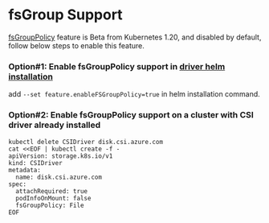 # fsGroup Support

[fsGroupPolicy](https://kubernetes-csi.github.io/docs/support-fsgroup.html) feature is Beta from Kubernetes 1.20, and disabled by default, follow below steps to enable this feature.

### Option#1: Enable fsGroupPolicy support in [driver helm installation](../../../charts)

add `--set feature.enableFSGroupPolicy=true` in helm installation command.

### Option#2: Enable fsGroupPolicy support on a cluster with CSI driver already installed

```console
kubectl delete CSIDriver disk.csi.azure.com
cat <<EOF | kubectl create -f -
apiVersion: storage.k8s.io/v1
kind: CSIDriver
metadata:
  name: disk.csi.azure.com
spec:
  attachRequired: true
  podInfoOnMount: false
  fsGroupPolicy: File
EOF
```
